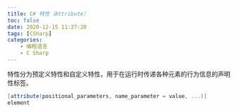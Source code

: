 ```yaml
---
title: C# 特性（Attribute）
toc: false
date: 2020-12-15 11:27:20
tags: [CSharp]
categories:
    - 编程语言
    - C Sharp
---
```


特性分为预定义特性和自定义特性，用于在运行时传递各种元素的行为信息的声明性标签。

```csharp
[attribute(positional_parameters, name_parameter = value, ...)]
element
```

<!-- more -->
